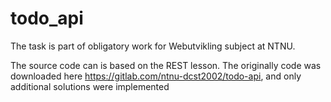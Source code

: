 # todo_api


The task is part of obligatory work for Webutvikling subject at NTNU.

The source code can is based on the REST lesson. The originally code was downloaded here https://gitlab.com/ntnu-dcst2002/todo-api, and only additional solutions were implemented
